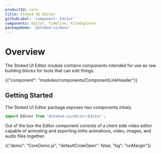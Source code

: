 ```yaml
---
productId: core
title: Stoked UI Editor
githubLabel: 'component: Editor'
components: Editor, Timeline, FileExplorer
packageName: '@stoked-ui/mono'
---
```


# Overview

<p class="description">The Stoked UI Editor module contains components intended for use as raw building blocks for tools that can edit things.</p>

{{"component": "modules/components/ComponentLinkHeader"}}

## Getting Started

The Stoked UI Editor package exposes two components intialy.

```jsx
import Editor from '@stoked-ui/editor/Editor';
```

Out of the box the Editor component consists of a client side video editor capable of animating and exporting lottie animations, video, images, and audio files together.

{{"demo": "CoreDemo.js", "defaultCodeOpen": false, "bg": "noMargin"}}
